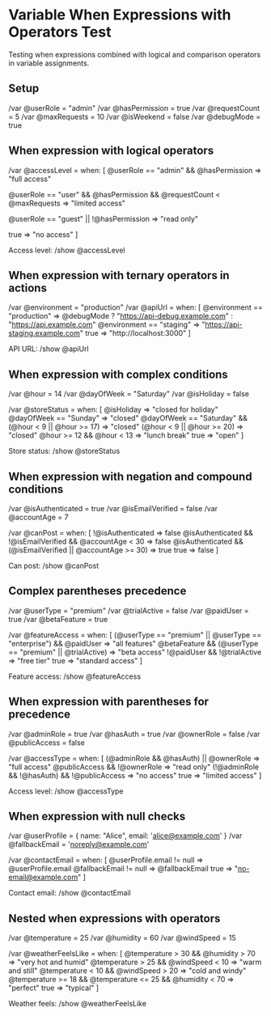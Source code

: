 # Variable When Expressions with Operators Test

Testing when expressions combined with logical and comparison operators in variable assignments.

## Setup
/var @userRole = "admin"
/var @hasPermission = true
/var @requestCount = 5
/var @maxRequests = 10
/var @isWeekend = false
/var @debugMode = true

## When expression with logical operators
/var @accessLevel = when: [
  @userRole == "admin" && @hasPermission => "full access"
  
  @userRole == "user" && @hasPermission && @requestCount < @maxRequests => "limited access"
  
  @userRole == "guest" || !@hasPermission => "read only"
  
  true => "no access"
]

Access level:
/show @accessLevel

## When expression with ternary operators in actions
/var @environment = "production"
/var @apiUrl = when: [
  @environment == "production" => @debugMode ? "https://api-debug.example.com" : "https://api.example.com"
  @environment == "staging" => "https://api-staging.example.com"
  true => "http://localhost:3000"
]

API URL:
/show @apiUrl

## When expression with complex conditions
/var @hour = 14
/var @dayOfWeek = "Saturday"
/var @isHoliday = false

/var @storeStatus = when: [
  @isHoliday => "closed for holiday"
  @dayOfWeek == "Sunday" => "closed"
  @dayOfWeek == "Saturday" && (@hour < 9 || @hour >= 17) => "closed"
  (@hour < 9 || @hour >= 20) => "closed"
  @hour >= 12 && @hour < 13 => "lunch break"
  true => "open"
]

Store status:
/show @storeStatus

## When expression with negation and compound conditions
/var @isAuthenticated = true
/var @isEmailVerified = false
/var @accountAge = 7

/var @canPost = when: [
  !@isAuthenticated => false
  @isAuthenticated && !@isEmailVerified && @accountAge < 30 => false
  @isAuthenticated && (@isEmailVerified || @accountAge >= 30) => true
  true => false
]

Can post:
/show @canPost

## Complex parentheses precedence
/var @userType = "premium"
/var @trialActive = false
/var @paidUser = true
/var @betaFeature = true

/var @featureAccess = when: [
  (@userType == "premium" || @userType == "enterprise") && @paidUser => "all features"
  @betaFeature && (@userType == "premium" || @trialActive) => "beta access"
  !@paidUser && !@trialActive => "free tier"
  true => "standard access"
]

Feature access:
/show @featureAccess

## When expression with parentheses for precedence
/var @adminRole = true
/var @hasAuth = true
/var @ownerRole = false
/var @publicAccess = false

/var @accessType = when: [
  (@adminRole && @hasAuth) || @ownerRole => "full access"
  @publicAccess && !@ownerRole => "read only"
  (!@adminRole && !@hasAuth) && !@publicAccess => "no access"
  true => "limited access"
]

Access level:
/show @accessType

## When expression with null checks
/var @userProfile = { name: "Alice", email: 'alice@example.com' }
/var @fallbackEmail = 'noreply@example.com'

/var @contactEmail = when: [
  @userProfile.email != null => @userProfile.email
  @fallbackEmail != null => @fallbackEmail
  true => "no-email@example.com"
]

Contact email:
/show @contactEmail

## Nested when expressions with operators
/var @temperature = 25
/var @humidity = 60
/var @windSpeed = 15

/var @weatherFeelsLike = when: [
  @temperature > 30 && @humidity > 70 => "very hot and humid"
  @temperature > 25 && @windSpeed < 10 => "warm and still"
  @temperature < 10 && @windSpeed > 20 => "cold and windy"
  @temperature >= 18 && @temperature <= 25 && @humidity < 70 => "perfect"
  true => "typical"
]

Weather feels:
/show @weatherFeelsLike
